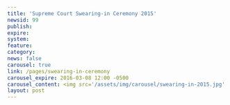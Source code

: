 ```yaml
---
title: 'Supreme Court Swearing-in Ceremony 2015'
newsid: 99
publish: 
expire: 
system: 
feature: 
category: 
news: false
carousel: true
link: /pages/swearing-in-ceremony
carousel_expire: 2016-03-08 12:00 -0500
carousel_content: <img src='/assets/img/carousel/swearing-in-2015.jpg' alt='chief justice reif and vice chief justice combs being sworn in. Title "Supreme Court of Oklahoma, 2015 Swearing-In"' />
layout: post
---
```

